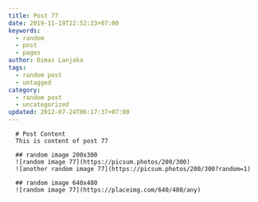 ```yaml
---
title: Post 77
date: 2019-11-19T22:52:23+07:00
keywords:
  - random
  - post
  - pages
author: Dimas Lanjaka
tags:
  - random post
  - untagged
category:
  - random post
  - uncategorized
updated: 2012-07-24T06:17:37+07:00
---
```


      # Post Content
      This is content of post 77

      ## random image 200x300
      ![random image 77](https://picsum.photos/200/300)
      ![another random image 77](https://picsum.photos/200/300?random=1)

      ## random image 640x480
      ![random image 77](https://placeimg.com/640/480/any)
      